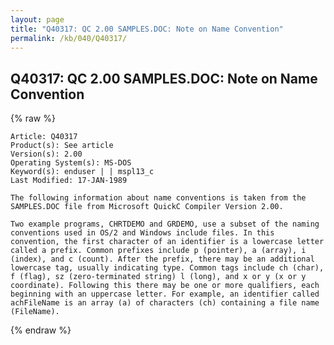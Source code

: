 ```yaml
---
layout: page
title: "Q40317: QC 2.00 SAMPLES.DOC: Note on Name Convention"
permalink: /kb/040/Q40317/
---
```


## Q40317: QC 2.00 SAMPLES.DOC: Note on Name Convention

{% raw %}

	Article: Q40317
	Product(s): See article
	Version(s): 2.00
	Operating System(s): MS-DOS
	Keyword(s): enduser | | mspl13_c
	Last Modified: 17-JAN-1989
	
	The following information about name conventions is taken from the
	SAMPLES.DOC file from Microsoft QuickC Compiler Version 2.00.
	
	Two example programs, CHRTDEMO and GRDEMO, use a subset of the naming
	conventions used in OS/2 and Windows include files. In this
	convention, the first character of an identifier is a lowercase letter
	called a prefix. Common prefixes include p (pointer), a (array), i
	(index), and c (count). After the prefix, there may be an additional
	lowercase tag, usually indicating type. Common tags include ch (char),
	f (flag), sz (zero-terminated string) l (long), and x or y (x or y
	coordinate). Following this there may be one or more qualifiers, each
	beginning with an uppercase letter. For example, an identifier called
	achFileName is an array (a) of characters (ch) containing a file name
	(FileName).

{% endraw %}
